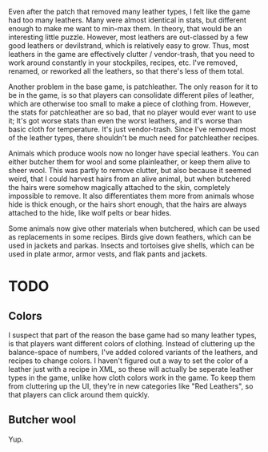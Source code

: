 Even after the patch that removed many leather types, I felt like the game had too many leathers.
Many were almost identical in stats, but different enough to make me want to min-max them.
In theory, that would be an interesting little puzzle.
However, most leathers are out-classed by a few good leathers or devilstrand, which is relatively easy to grow.
Thus, most leathers in the game are effectively clutter / vendor-trash, that you need to work around constantly
in your stockpiles, recipes, etc.
I've removed, renamed, or reworked all the leathers, so that there's less of them total.

Another problem in the base game, is patchleather.
The only reason for it to be in the game, is so that players can consolidate different piles of leather,
which are otherwise too small to make a piece of clothing from.
However, the stats for patchleather are so bad, that no player would ever want to use it;
It's got worse stats than even the worst leathers, and it's worse than basic cloth for temperature.
It's just vendor-trash.
Since I've removed most of the leather types, there shouldn't be much need for patchleather recipes.

Animals which produce wools now no longer have special leathers.
You can either butcher them for wool and some plainleather, or keep them alive to sheer wool.
This was partly to remove clutter, but also because it seemed weird, that I could harvest hairs from an alive animal,
but when butchered the hairs were somehow magically attached to the skin, completely impossible to remove.
It also differentiates them more from animals whose hide is thick enough, or the hairs short enough,
that the hairs are always attached to the hide, like wolf pelts or bear hides.

Some animals now give other materials when butchered, which can be used as replacements in some recipes.
Birds give down feathers, which can be used in jackets and parkas.
Insects and tortoises give shells, which can be used in plate armor, armor vests, and flak pants and jackets.

# TODO
## Colors
I suspect that part of the reason the base game had so many leather types, is that players want different colors of clothing.
Instead of cluttering up the balance-space of numbers, I've added colored variants of the leathers, and recipes to change colors.
I haven't figured out a way to set the color of a leather just with a recipe in XML, so these will actually be seperate leather types in the game,
unlike how cloth colors work in the game.
To keep them from cluttering up the UI, they're in new categories like "Red Leathers", so that players can click around them quickly.

## Butcher wool
Yup.

